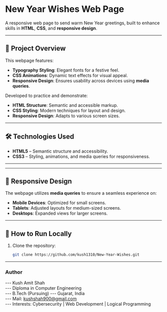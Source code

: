 # New Year Wishes Web Page

A responsive web page to send warm New Year greetings, built to enhance skills in **HTML**, **CSS**, and **responsive design**.

---

## 🧠 Project Overview

This webpage features:

- **Typography Styling**: Elegant fonts for a festive feel.
- **CSS Animations**: Dynamic text effects for visual appeal.
- **Responsive Design**: Ensures usability across devices using **media queries**.

Developed to practice and demonstrate:

- **HTML Structure**: Semantic and accessible markup.
- **CSS Styling**: Modern techniques for layout and design.
- **Responsive Design**: Adapts to various screen sizes.

---

## 🛠️ Technologies Used

- **HTML5** – Semantic structure and accessibility.
- **CSS3** – Styling, animations, and media queries for responsiveness.

---


---

## 📱 Responsive Design

The webpage utilizes **media queries** to ensure a seamless experience on:

- **Mobile Devices**: Optimized for small screens.
- **Tablets**: Adjusted layouts for medium-sized screens.
- **Desktops**: Expanded views for larger screens.

---

## 🚀 How to Run Locally

1. Clone the repository:

   ```bash
   git clone https://github.com/kush1310/New-Year-Wishes.git

---

### Author  
--- Kush Amit Shah  
--- Diploma in Computer Engineering  
--- B.Tech (Pursuing)
--- Gujarat, India  
--- Mail: kushshah900@gmail.com  
--- Interests: Cybersecurity | Web Development | Logical Programming  
